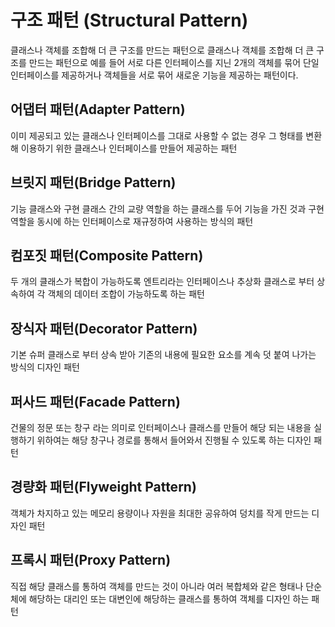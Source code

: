 # 구조 패턴 (Structural Pattern)
클래스나 객체를 조합해 더 큰 구조를 만드는 패턴으로 클래스나 객체를 조합해 더 큰 구조를 만드는 패턴으로 예를 들어 서로 다른 인터페이스를 지닌 2개의 객체를 묶어 단일 인터페이스를 제공하거나 객체들을 서로 묶어 새로운 기능을 제공하는 패턴이다.

## 어댑터 패턴(Adapter Pattern)
이미 제공되고 있는 클래스나 인터페이스를 그대로 사용할 수 없는 경우 그 형태를 변환해 이용하기 위한 클래스나 인터페이스를 만들어 제공하는 패턴

## 브릿지 패턴(Bridge Pattern)
기능 클래스와 구현 클래스 간의 교량 역할을 하는 클래스를 두어 기능을 가진 것과 구현 역할을 동시에 하는 인터페이스로 재규정하여 사용하는 방식의 패턴

## 컴포짓 패턴(Composite Pattern)
두 개의 클래스가 복합이 가능하도록 엔트리라는 인터페이스나 추상화 클래스로 부터 상속하여 각 객체의 데이터 조합이 가능하도록 하는 패턴

## 장식자 패턴(Decorator Pattern)
기본 슈퍼 클래스로 부터 상속 받아 기존의 내용에 필요한 요소를 계속 덧 붙여 나가는 방식의 디자인 패턴

## 퍼사드 패턴(Facade Pattern)
건물의 정문 또는 창구 라는 의미로  인터페이스나 클래스를 만들어 해당 되는 내용을 실행하기 위하여는 해당 창구나 경로를 통해서 들어와서 진행될 수 있도록 하는 디자인 패턴

## 경량화 패턴(Flyweight Pattern)
객체가 차지하고 있는 메모리 용량이나 자원을 최대한 공유하여 덩치를 작게 만드는 디자인 패턴

## 프록시 패턴(Proxy Pattern)
직접 해당 클래스를 통하여 객체를 만드는 것이 아니라 여러 복합체와 같은 형태나 단순체에 해당하는 대리인 또는 대변인에 해당하는 클래스를 통하여 객체를 디자인 하는 패턴
